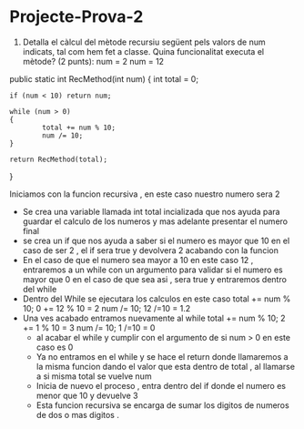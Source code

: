 # Projecte-Prova-2
1. Detalla el càlcul del mètode recursiu següent pels valors de num indicats, tal com hem fet a classe. Quina funcionalitat executa el mètode? (2 punts):
num = 2
num = 12

public static int RecMethod(int num)
{
	int total = 0;

	if (num < 10) return num;

	while (num > 0)
	{
    	    total += num % 10;
    	    num /= 10;
	}

	return RecMethod(total);
}

Iniciamos con la funcion recursiva , en este caso nuestro numero sera 2 
- Se crea una variable llamada int total incializada que nos ayuda para guardar el calculo de los numeros y mas adelante presentar el numero final 
- se crea un if que nos ayuda a saber si el numero es mayor que 10 en el caso de ser 2 , el if sera true y devolvera 2 acabando con la funcion
- En el caso de que el numero sea mayor a 10 en este caso 12 , entraremos a un while con un argumento para validar si el numero es mayor que 0 en el caso de que sea asi , sera true y entraremos dentro del while
- Dentro del While se ejecutara los calculos en este caso 
   total += num % 10;
    0 += 12 % 10 = 2
    num /= 10;
    12 /=10 = 1.2
- Una ves acabado entramos nuevamente al while
     total += num % 10;
    2 += 1 % 10 = 3
    num /= 10;
    1 /=10 = 0
  - al acabar el while y cumplir con el argumento de si num > 0 en este caso es 0
  - Ya no entramos en el while y se hace el return donde llamaremos a la misma funcion dando el valor que esta dentro de total , al llamarse a si misma total se vuelve num
  - Inicia de nuevo el proceso , entra dentro del if donde el numero es menor que 10 y devuelve 3
  - Esta funcion recursiva se encarga de sumar los digitos de numeros de dos o mas digitos .
